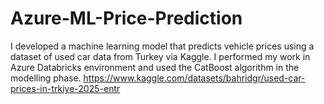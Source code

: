 # Azure-ML-Price-Prediction

I developed a machine learning model that predicts vehicle prices using a dataset of used car data from Turkey via Kaggle.
I performed my work in Azure Databricks environment and used the CatBoost algorithm in the modelling phase.
https://www.kaggle.com/datasets/bahridgr/used-car-prices-in-trkiye-2025-entr
